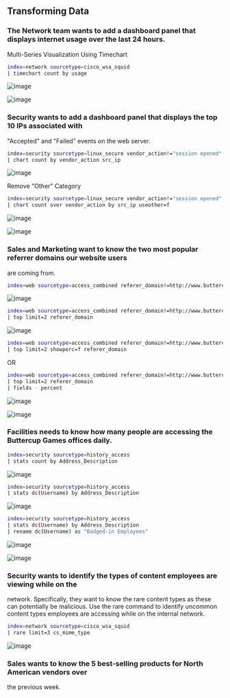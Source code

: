 ## Transforming Data

### The Network team wants to add a dashboard panel that displays internet usage over the last 24 hours.

Multi-Series Visualization Using Timechart

```bash
index=network sourcetype=cisco_wsa_squid
| timechart count by usage
```

![image](https://github.com/user-attachments/assets/5f076c13-5397-498a-814c-ae025d1820d8)


![image](https://github.com/user-attachments/assets/23a45951-c52d-4906-a23e-d6e958a2064a)


### Security wants to add a dashboard panel that displays the top 10 IPs associated with
"Accepted" and "Failed" events on the web server.


```bash
index=security sourcetype=linux_secure vendor_action!="session opened"
| chart count by vendor_action src_ip
```

![image](https://github.com/user-attachments/assets/6731f547-0b8a-4000-aceb-d1abdbcbe823)


Remove "Other" Category

```bash
index=security sourcetype=linux_secure vendor_action!="session opened"
| chart count over vendor_action by src_ip useother=f
```

![image](https://github.com/user-attachments/assets/8045c9c5-e869-49e3-be64-cc013267140f)


![image](https://github.com/user-attachments/assets/fd4265f8-643d-4cf9-8581-6e93b1466136)


### Sales and Marketing want to know the two most popular referrer domains our website users
are coming from.


```bash
index=web sourcetype=access_combined referer_domain!=http://www.buttercupgames.com
```

![image](https://github.com/user-attachments/assets/5cad11c9-86ff-4497-8b33-bb1e498efa87)

```bash
index=web sourcetype=access_combined referer_domain!=http://www.buttercupgames.com
| top limit=2 referer_domain
```


![image](https://github.com/user-attachments/assets/6bed68ee-c529-4dd6-a2f6-230497c920e1)

```bash
index=web sourcetype=access_combined referer_domain!=http://www.buttercupgames.com
| top limit=2 showperc=f referer_domain
```

OR

```bash
index=web sourcetype=access_combined referer_domain!=http://www.buttercupgames.com
| top limit=2 referer_domain
| fields - percent
```

![image](https://github.com/user-attachments/assets/ff9ab698-b022-4993-9966-edff0a204f43)


![image](https://github.com/user-attachments/assets/f32fc33d-78b7-4f7c-b53f-a7699cc282c3)


### Facilities needs to know how many people are accessing the Buttercup Games offices daily.

```bash
index=security sourcetype=history_access
| stats count by Address_Description
```

![image](https://github.com/user-attachments/assets/78a3a2d2-d8a0-4a31-a3cd-3041859477b0)

```bash
index=security sourcetype=history_access
| stats dc(Username) by Address_Description
```

![image](https://github.com/user-attachments/assets/2ff64f37-4377-45fc-927f-3a1729cd113d)

```bash
index=security sourcetype=history_access 
| stats dc(Username) by Address_Description 
| rename dc(Username) as "Badged-in Employees"
```

![image](https://github.com/user-attachments/assets/2c4fcea8-9609-4e6f-b86e-8d7b1ce6cfbd)

![image](https://github.com/user-attachments/assets/b7e40c02-0e8f-44b7-8838-4bc673408f32)


### Security wants to identify the types of content employees are viewing while on the
network. Specifically, they want to know the rare content types as these can potentially be malicious.
Use the rare command to identify uncommon content types employees are accessing while on the
internal network.

```bash
index=network sourcetype=cisco_wsa_squid 
| rare limit=3 cs_mime_type
```

![image](https://github.com/user-attachments/assets/a7b7178b-d8be-4230-87ee-6cd3f2b9ad37)

### Sales wants to know the 5 best-selling products for North American vendors over
the previous week.

